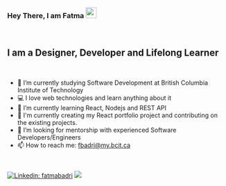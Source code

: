 ### Hey There, I am Fatma <img src="https://media.giphy.com/media/hvRJCLFzcasrR4ia7z/giphy.gif" width="25px">
<br />

## I am a Designer, Developer and Lifelong Learner

<br />

- 🔭 I’m currently studying Software Development at British Columbia Institute of Technology
- 💻 I love web technologies and learn anything about it
- 🌱 I’m currently learning React, Nodejs and REST API
- 🔨 I'm currently creating my React portfolio project and contributing on the existing projects. 
- 🤔 I’m looking for mentorship with experienced Software Developers/Engineers
- 📫 How to reach me: <a href="mailto:fbadri@my.bcit.ca">fbadri@my.bcit.ca</a>
<!-- - 👯 I’m collaborating on ........ -->
<!-- Resume -->

<!-- ## Languages and Tools:
<code>HTML5</code>
<code>CSS3</code>
<code>Bootstrap</code>
<code>SCSS</code>
<code>JavaScript</code>
<code>JQuery</code>
<code>React</code>
<code>Angular</code> 
<code>NPM</code>
<code>NodeJS</code>-->

<!-- ## Github Stats:  -->
<!-- ## Most Used languages:  -->

<br />

[![Linkedin: fatmabadri](https://img.shields.io/badge/-fatmabadri-blue?style=flat-square&logo=Linkedin&logoColor=white&link=https://www.linkedin.com/in/fatmabadri/)](https://www.linkedin.com/in/fatmabadri/)
![](https://visitor-badge.glitch.me/badge?page_id=fatmabadri.fatmabadri)


<!--
**fatmabadri/fatmabadri** is a ✨ _special_ ✨ repository because its `README.md` (this file) appears on your GitHub profile.
Here are some ideas to get you started:
- 🔭 I’m currently working on ...
- 🌱 I’m currently learning ...
- 👯 I’m looking to collaborate on ...
- 🤔 I’m looking for help with ...
- 💬 Ask me about ...
- 📫 How to reach me: ...
- 😄 Pronouns: ...
- ⚡ Fun fact: ...
-->
